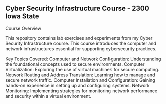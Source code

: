 ## Cyber Security Infrastructure Course - 2300 Iowa State

Course Overview

This repository contains lab exercises and experiments from my Cyber Security Infrastructure course. This course introduces the computer and network infrastructures essential for supporting cybersecurity practices.

Key Topics Covered:
Computer and Network Configuration: Understanding the foundational concepts used to secure environments.
Computer Virtualization: Exploring the use of virtual machines for secure computing.
Network Routing and Address Translation: Learning how to manage and secure network traffic.
Computer Installation and Configuration: Gaining hands-on experience in setting up and configuring systems.
Network Monitoring: Implementing strategies for monitoring network performance and security within a virtual environment.
